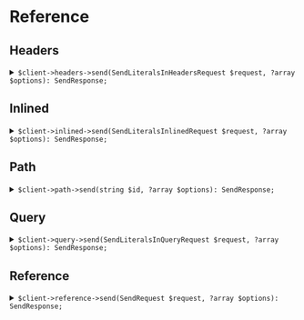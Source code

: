 # Reference
## Headers
<details><summary><code>$client->headers->send(SendLiteralsInHeadersRequest $request, ?array $options): SendResponse;</code></summary>
<dl>
<dd>

#### 🔌 Usage

<dl>
<dd>

<dl>
<dd>

```php
$client->headers->send(SendLiteralsInHeadersRequest $request, ?array $options): SendResponse;
```
</dd>
</dl>
</dd>
</dl>


</dd>
</dl>
</details>

## Inlined
<details><summary><code>$client->inlined->send(SendLiteralsInlinedRequest $request, ?array $options): SendResponse;</code></summary>
<dl>
<dd>

#### 🔌 Usage

<dl>
<dd>

<dl>
<dd>

```php
$client->inlined->send(SendLiteralsInlinedRequest $request, ?array $options): SendResponse;
```
</dd>
</dl>
</dd>
</dl>


</dd>
</dl>
</details>

## Path
<details><summary><code>$client->path->send(string $id, ?array $options): SendResponse;</code></summary>
<dl>
<dd>

#### 🔌 Usage

<dl>
<dd>

<dl>
<dd>

```php
$client->path->send(string $id, ?array $options): SendResponse;
```
</dd>
</dl>
</dd>
</dl>


</dd>
</dl>
</details>

## Query
<details><summary><code>$client->query->send(SendLiteralsInQueryRequest $request, ?array $options): SendResponse;</code></summary>
<dl>
<dd>

#### 🔌 Usage

<dl>
<dd>

<dl>
<dd>

```php
$client->query->send(SendLiteralsInQueryRequest $request, ?array $options): SendResponse;
```
</dd>
</dl>
</dd>
</dl>


</dd>
</dl>
</details>

## Reference
<details><summary><code>$client->reference->send(SendRequest $request, ?array $options): SendResponse;</code></summary>
<dl>
<dd>

#### 🔌 Usage

<dl>
<dd>

<dl>
<dd>

```php
$client->reference->send(SendRequest $request, ?array $options): SendResponse;
```
</dd>
</dl>
</dd>
</dl>


</dd>
</dl>
</details>
